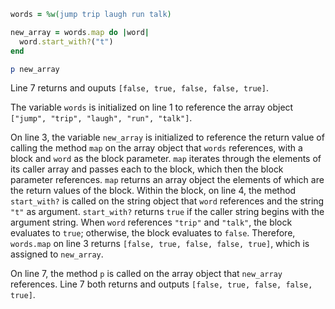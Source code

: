 ```ruby
words = %w(jump trip laugh run talk)

new_array = words.map do |word|
  word.start_with?("t")
end

p new_array
```
Line 7 returns and ouputs `[false, true, false, false, true]`.

The variable `words` is initialized on line 1 to reference the array object `["jump", "trip", "laugh", "run", "talk"]`.

On line 3, the variable `new_array` is initialized to reference the return value of calling the method `map` on the array object that `words` references, with a block and `word` as the block parameter. `map` iterates through the elements of its caller array and passes each to the block, which then the block parameter references. `map` returns an array object the elements of which are the return values of the block. Within the block, on line 4, the method `start_with?` is called on the string object that `word` references and the string `"t"` as argument. `start_with?` returns `true` if the caller string begins with the argument string. When `word` references `"trip"` and `"talk"`, the block evaluates to `true`; otherwise, the block evaluates to `false`. Therefore, `words.map` on line 3 returns `[false, true, false, false, true]`, which is assigned to `new_array`.

On line 7, the method `p` is called on the array object that `new_array` references. Line 7 both returns and outputs `[false, true, false, false, true]`.